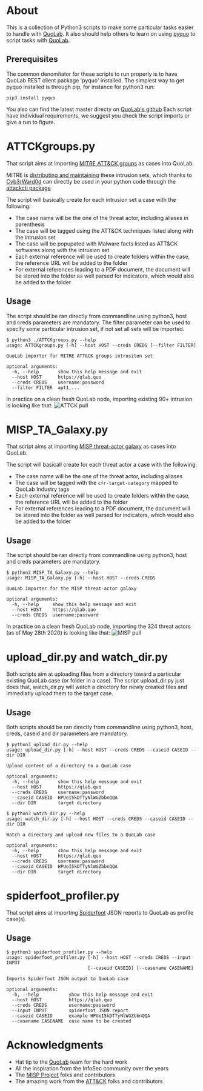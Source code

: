 # About

This is a collection of Python3 scripts to make some particular tasks easier to handle with [QuoLab](https://quolab.com).
It also should help others to learn on using [pyquo](https://github.com/quolab/pyquo) to script tasks with [QuoLab](https://quolab.com).

## Prerequisites

The common denomitator for these scripts to run properly is to have QuoLab REST client package 'pyquo' installed.
The simplest way to get pyquo installed is through pip, for instance for python3 run:
```
pip3 install pyquo
```
You also can find the latest master directy on [QuoLab's github](https://github.com/quolab/pyquo)
Each script have individual requirements, we suggest you check the script imports or give a run to figure.

# ATTCKgroups.py

That script aims at importing [MITRE ATT\&CK groups](https://attack.mitre.org/groups/) as cases into QuoLab.

MITRE is [distributing and maintaining](https://www.mitre.org/capabilities/cybersecurity/overview/cybersecurity-blog/attck%E2%84%A2-content-available-in-stix%E2%84%A2-20-via) these intrusion sets, which thanks to [Cyb3rWard0d](https://github.com/Cyb3rWard0g) can directly be used in your python code through the [attackcti package](https://github.com/hunters-forge/ATTACK-Python-Client)

The script will basically create for each intrusion set a case with the following:
* The case name will be the one of the threat actor, including aliases in parenthesis
* The case will be tagged using the ATT\&CK techniques listed along with the intrusion set
* The case will be popupated with Malware facts listed as ATT\&CK softwares along with the intrusion set
* Each external reference will be used to create folders within the case, the reference URL will be added to the folder
* For external references leading to a PDF document, the document will be stored into the folder as well parsed for indicators, which would also be added to the folder

## Usage

The script should be ran directly from commandline using python3, host and creds parameters are mandatory.
The filter parameter can be used to specify some particular intrusion set, if not set all sets will be imported.

```
$ python3 ./ATTCKgroups.py --help
usage: ATTCKgroups.py [-h] --host HOST --creds CREDS [--filter FILTER]

QuoLab importer for MITRE ATT&CK groups intrusiton set

optional arguments:
  -h, --help       show this help message and exit
  --host HOST      https://qlab.quo
  --creds CREDS    username:password
  --filter FILTER  apt1,...
```

In practice on a clean fresh QuoLab node, importing existing 90+ intrusion is looking like that:
![ATTCK pull](./screenshots/ATTCKgroups_pull.png)

# MISP_TA_Galaxy.py

That script aims at importing [MISP threat-actor galaxy](https://github.com/MISP/misp-galaxy/blob/master/clusters/threat-actor.json) as cases into QuoLab.

The script will basicall create for each threat actor a case with the following:
* The case name will be the one of the threat actor, including aliases
* The case will be tagged with the `cfr-target-category` mapped to QuoLab Industry tags
* Each external reference will be used to create folders within the case, the reference URL will be added to the folder
* For external references leading to a PDF document, the document will be stored into the folder as well parsed for indicators, which would also be added to the folder

## Usage

The script should be ran directly from commandline using python3, host and creds parameters are mandatory.

```
$ python3 MISP_TA_Galaxy.py --help
usage: MISP_TA_Galaxy.py [-h] --host HOST --creds CREDS

QuoLab importer for the MISP threat-actor galaxy

optional arguments:
  -h, --help     show this help message and exit
  --host HOST    https://qlab.quo
  --creds CREDS  username:password
```

In practice on a clean fresh QuoLab node, importing the 324 threat actors (as of May 28th 2020) is looking like that:
![MISP pull](./screenshots/MISP_TA_Galaxy_pull.png)

# upload_dir.py and watch_dir.py

Both scripts aim at uploading files from a directory toward a particular existing QuoLab case (or folder in a case).
The script upload_dir.py just does that, watch_dir.py will watch a directory for newly created files and immediatly upload them to the target case.

## Usage

Both scripts should be ran directly from commandline using python3, host, creds, caseid and dir parameters are mandatory.

```
$ python3 upload_dir.py --help
usage: upload_dir.py [-h] --host HOST --creds CREDS --caseid CASEID --dir DIR

Upload content of a directory to a QuoLab case

optional arguments:
  -h, --help       show this help message and exit
  --host HOST      https://qlab.quo
  --creds CREDS    username:password
  --caseid CASEID  HPUeI5kDTTyNlWGZbbnQQA
  --dir DIR        target directory
```

```
$ python3 watch_dir.py --help
usage: watch_dir.py [-h] --host HOST --creds CREDS --caseid CASEID --dir DIR

Watch a directory and upload new files to a QuoLab case

optional arguments:
  -h, --help       show this help message and exit
  --host HOST      https://qlab.quo
  --creds CREDS    username:password
  --caseid CASEID  HPUeI5kDTTyNlWGZbbnQQA
  --dir DIR        target directory
```

# spiderfoot_profiler.py

That script aims at importing [Spiderfoot](https://www.spiderfoot.net/) JSON reports to QuoLab as profile case(s).

## Usage

```
$ python3 spiderfoot_profiler.py --help
usage: spiderfoot_profiler.py [-h] --host HOST --creds CREDS --input INPUT
                              [--caseid CASEID] [--casename CASENAME]

Imports Spiderfoot JSON output to QuoLab case

optional arguments:
  -h, --help           show this help message and exit
  --host HOST          https://qlab.quo
  --creds CREDS        username:password
  --input INPUT        spiderfoot JSON report
  --caseid CASEID      example HPUeI5kDTTyNlWGZbbnQQA
  --casename CASENAME  case name to be created
```

# Acknowledgments

* Hat tip to the [QuoLab](https://quolab.com) team for the hard work
* All the inspiration from the InfoSec community over the years
* The [MISP Project](https://www.misp-project.org/) folks and contributors
* The amazing work from the [ATT\&CK](https://attack.mitre.org) folks and contributors
